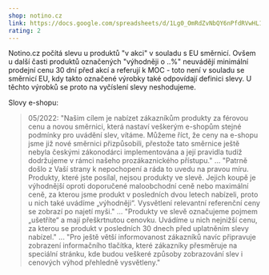 ```yaml
---
shop: notino.cz
link: https://docs.google.com/spreadsheets/d/1Lg0_OmRdZvNbQY6nPfdRVwHL1xP7K52ake4dLC3_pUo/edit?usp=sharing
rating: 2
---
```


Notino.cz počítá slevu u produktů "v akci" v souladu s EU směrnicí. Ovšem u další časti produktů označených "výhodněji o ..%" neuvádějí minimální prodejní cenu 30 dní před akcí a referují k MOC - toto není v souladu se směrnicí EU, kdy takto označené výrobky také odpovídají definici slevy. U těchto výrobků se proto na vyčíslení slevy neshodujeme.

Slovy e-shopu:

> 05/2022: "Našim cílem je nabízet zákazníkům produkty za férovou cenu a novou směrnici, která nastaví veškerým e-shopům stejné podmínky pro uvádění slev, vítáme. Můžeme říct, že ceny na e-shopu jsme již nové směrnici přizpůsobili, přestože tato směrnice ještě nebyla českými zákonodárci implementována a její pravidla tudíž dodržujeme v rámci našeho prozákaznického přístupu." ... "Patrně došlo z Vaší strany k nepochopení a ráda to uvedu na pravou míru. Produkty, které jste posílal, nejsou produkty ve slevě. Jejich koupě je výhodnější oproti doporučené maloobchodní ceně nebo maximální ceně, za kterou jsme produkt v posledních dvou letech nabízeli, proto u nich také uvádíme „výhodněji“. Vysvětlení relevantní referenční ceny se zobrazí po najetí myši." ... "Produkty ve slevě označujeme pojmem „ušetříte“ a mají přeškrtnutou cenovku. Uvádíme u nich nejnižší cenu, za kterou se produkt v posledních 30 dnech před uplatněním slevy nabízel." ... "Pro ještě větší informovanost zákazníků navíc připravuje zobrazení informačního tlačítka, které zákazníky přesměruje na speciální stránku, kde budou veškeré způsoby zobrazování slev i cenových výhod přehledně vysvětleny."
